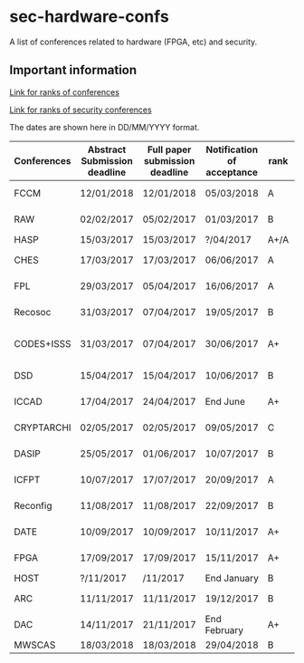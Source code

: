 # sec-hardware-confs
A list of conferences related to hardware (FPGA, etc) and security.

## Important information
[Link for ranks of conferences](https://people.rennes.inria.fr/Olivier.Sentieys/?p=276)

[Link for ranks of security conferences](http://faculty.cs.tamu.edu/guofei/sec_conf_stat.htm)

The dates are shown here in DD/MM/YYYY format. 

| Conferences | Abstract Submission deadline | Full paper submission deadline | Notification of acceptance | rank | Location              | Link                                     |
| ----------- | ---------------------------- | ------------------------------ | -------------------------- | ---- | --------------------- | ---------------------------------------- |
| FCCM        | 12/01/2018                   | 12/01/2018                     | 05/03/2018                 | A    | Boulder, CO, USA      | [Website](http://fccm.org)               |
| RAW         | 02/02/2017                   | 05/02/2017                     | 01/03/2017                 | B    | Florida USA           | [Website](http://raw.necst.it/) |
| HASP        | 15/03/2017                   | 15/03/2017                     | ?/04/2017                  | A+/A | Toronto               | [Website](http://caslab.csl.yale.edu/workshops/hasp2017/index.html) |
| CHES        | 17/03/2017                   | 17/03/2017                     | 06/06/2017                 | A    | Taipei, Taiwan        | [Website](http://www.chesworkshop.org/2017/) |
| FPL         | 29/03/2017                   | 05/04/2017                     | 16/06/2017                 | A    | Ghent (Belgium)       | [Website](http://www.fpl2017.org/)       |
| Recosoc     | 31/03/2017                   | 07/04/2017                     | 19/05/2017                 | B    | Madrid, Spain         | [Website](http://www.recosoc.org/)       |
| CODES+ISSS  | 31/03/2017                   | 07/04/2017                     | 30/06/2017                 | A+   | Seoul, South Korea    | [Website](http://esweek.org/codes/about)             |
| DSD         | 15/04/2017                   | 15/04/2017                     | 10/06/2017                 | B    | Vianne, Austria       | [Website](http://dsd-seaa2017.ocg.at)    |
| ICCAD       | 17/04/2017                   | 24/04/2017                     | End June                   | A+   | Irvine (CA, USA)      | [Website](https://iccad.com)             |
| CRYPTARCHI  | 02/05/2017                   | 02/05/2017                     | 09/05/2017                 | C    | Smolenice, Slovakia   | [Website](https://labh-curien.univ-st-etienne.fr/cryptarchi/) |
| DASIP       | 25/05/2017                   | 01/06/2017                     | 10/07/2017                 | B    | Dresden, Germany      | [Website](http://dasip2017.esit.rub.de/) |
| ICFPT       | 10/07/2017                   | 17/07/2017                     | 20/09/2017                 | A    | Melbourne (Australia) | [Website](http://www.icfpt.org/)         |
| Reconfig    | 11/08/2017                   | 11/08/2017                     | 22/09/2017                 | B    | Cancun, Mexico        | [Website](http://www.reconfig.org/)      |
| DATE        | 10/09/2017                    | 10/09/2017                       | 10/11/2017              | A+   | Dresden, Germany      | [Website](http://date-conference.com)    |
| FPGA        | 17/09/2017                    | 17/09/2017                    | 15/11/2017                 | A+   | Monterrey (CA, USA)   | [Website](http://www.isfpga.org/)        |
| HOST        | ?/11/2017                    | /11/2017                       | End January                | B    |                       | [Website](http://www.hostsymposium.org/)    |
| ARC         | 11/11/2017                 | 11/11/2017                   | 19/12/2017               | B    | Santorini, Greece          | [Website](http://arc2018.esda-lab.cied.teiwest.gr/) |
| DAC         | 14/11/2017                  | 21/11/2017                    | End February               | A+   | Austin (TX, USA)        | [Website](http://www.dac.com)            |
| MWSCAS      | 18/03/2018                   | 18/03/2018                     | 29/04/2018                 | B    | Boston                | [Website](https://mwscas2018.org/) |
